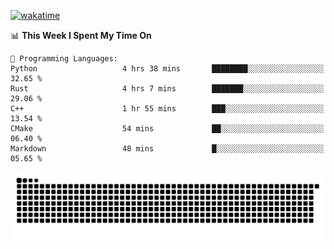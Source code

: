 [![wakatime](https://wakatime.com/badge/user/384f91c6-4eee-411f-8f3b-1b691f58a544.svg)](https://wakatime.com/@384f91c6-4eee-411f-8f3b-1b691f58a544)

<!--START_SECTION:waka-->
📊 **This Week I Spent My Time On** 

```text
💬 Programming Languages: 
Python                   4 hrs 38 mins       ████████░░░░░░░░░░░░░░░░░   32.65 % 
Rust                     4 hrs 7 mins        ███████░░░░░░░░░░░░░░░░░░   29.06 % 
C++                      1 hr 55 mins        ███░░░░░░░░░░░░░░░░░░░░░░   13.54 % 
CMake                    54 mins             ██░░░░░░░░░░░░░░░░░░░░░░░   06.40 % 
Markdown                 48 mins             █░░░░░░░░░░░░░░░░░░░░░░░░   05.65 % 
```


<!--END_SECTION:waka-->

<picture>
  <source media="(prefers-color-scheme: dark)" srcset="https://raw.githubusercontent.com/fuwx295/fuwx295/output/github-contribution-grid-snake-dark.svg">
  <source media="(prefers-color-scheme: light)" srcset="https://raw.githubusercontent.com/fuwx295/fuwx295/output/github-contribution-grid-snake.svg">
  <img alt="github contribution grid snake animation" src="https://raw.githubusercontent.com/fuwx295/fuwx295/output/github-contribution-grid-snake.svg">
</picture>
